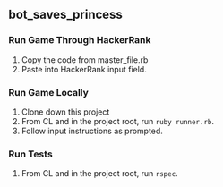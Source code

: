## bot_saves_princess

### Run Game Through HackerRank
1. Copy the code from master_file.rb
2. Paste into HackerRank input field.

### Run Game Locally
1. Clone down this project
2. From CL and in the project root, run `ruby runner.rb`.
3. Follow input instructions as prompted.

### Run Tests
1. From CL and in the project root, run `rspec`.
